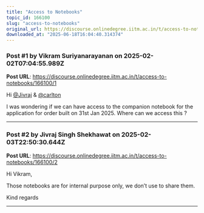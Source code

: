 ```yaml
---
title: "Access to Notebooks"
topic_id: 166100
slug: "access-to-notebooks"
original_url: https://discourse.onlinedegree.iitm.ac.in/t/access-to-notebooks/166100
downloaded_at: "2025-06-18T16:04:40.314374"
---
```


### Post #1 by Vikram Suriyanarayanan on 2025-02-02T07:04:55.989Z
**Post URL**: https://discourse.onlinedegree.iitm.ac.in/t/access-to-notebooks/166100/1

Hi
[@Jivraj](/u/jivraj)
 &
[@carlton](/u/carlton)

I was wondering if we can have access to the companion notebook for the application for order built on 31st Jan 2025. Where can we access this ?

---

### Post #2 by Jivraj Singh Shekhawat on 2025-02-03T22:50:30.644Z
**Post URL**: https://discourse.onlinedegree.iitm.ac.in/t/access-to-notebooks/166100/2

Hi Vikram,

Those notebooks are for internal purpose only, we don’t use to share them.

Kind regards

---

